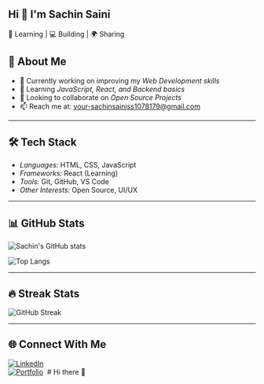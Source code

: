 ## Hi 👋 I'm Sachin Saini  

🚀 Learning | 💻 Building | 🌍 Sharing  

## 🌱 About Me  
- 🔭 Currently working on improving my *Web Development skills*  
- 🌱 Learning *JavaScript, React, and Backend basics*  
- 👯 Looking to collaborate on *Open Source Projects*  
- 📫 Reach me at: your-sachinsainiss1078179@gmail.com  

---

## 🛠 Tech Stack  
- *Languages:* HTML, CSS, JavaScript  
- *Frameworks:* React (Learning)  
- *Tools:* Git, GitHub, VS Code  
- *Other Interests:* Open Source, UI/UX  

---

## 📊 GitHub Stats  
![Sachin's GitHub stats](https://github-readme-stats.vercel.app/api?username=SachinSaini363&show_icons=true&theme=tokyonight)  

![Top Langs](https://github-readme-stats.vercel.app/api/top-langs/?username=SachinSaini363&layout=compact&theme=tokyonight)  

---

## 🔥 Streak Stats  
![GitHub Streak](https://streak-stats.demolab.com/?user=SachinSaini363&theme=tokyonight)  

---

## 🌐 Connect With Me  
[![LinkedIn](https://img.shields.io/badge/LinkedIn-blue?style=for-the-badge&logo=linkedin)](https://linkedin.com/in/your-link)  
[![Portfolio](https://img.shields.io/badge/Portfolio-000?style=for-the-badge&logo=github&logoColor=white)](https://your-portfolio-link.com)  # Hi there 👋

<!--
**sachinsaini363/sachinsaini363** is a ✨ _special_ ✨ repository because its `README.md` (this file) appears on your GitHub profile.

Here are some ideas to get you started:

- 🔭 I’m currently working on ...
- 🌱 I’m currently learning ...
- 👯 I’m looking to collaborate on ...
- 🤔 I’m looking for help with ...
- 💬 Ask me about ...
- 📫 How to reach me: ...
- 😄 Pronouns: ...
- ⚡ Fun fact: ...
-->
